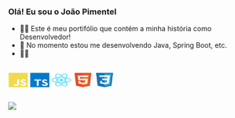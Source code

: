 ### Olá! Eu sou o João Pimentel
           
    
- 🧍‍♂️ Este é meu portifólio que contém a minha história como Desenvolvedor! 
- 🌱 No momento estou me desenvolvendo Java, Spring Boot, etc.
- 🍔🍟    
                         
                                  
          
 <div style="display: inline_block"><br>
  <img align="center" alt="Joao-Js" height="30" width="40" src="https://raw.githubusercontent.com/devicons/devicon/master/icons/javascript/javascript-plain.svg">
  <img align="center" alt="Joao-Ts" height="30" width="40" src="https://raw.githubusercontent.com/devicons/devicon/master/icons/typescript/typescript-plain.svg">
  <img align="center" alt="Joao-React" height="30" width="40" src="https://raw.githubusercontent.com/devicons/devicon/master/icons/react/react-original.svg">
  <img align="center" alt="Joao-HTML" height="30" width="40" src="https://raw.githubusercontent.com/devicons/devicon/master/icons/html5/html5-original.svg">
  <img align="center" alt="Joao-CSS" height="30" width="40" src="https://raw.githubusercontent.com/devicons/devicon/master/icons/css3/css3-original.svg">
</div>
  
  
##


<div>
   <a href="https://www.linkedin.com/in/jo%C3%A3o-vitor-de-almeida-pimentel-831787186/" target="_blank"><img src="https://img.shields.io/badge/LinkedIn-0077B5?style=for-the-badge&logo=linkedin&logoColor=white" target="_blank"></a> 
</div
